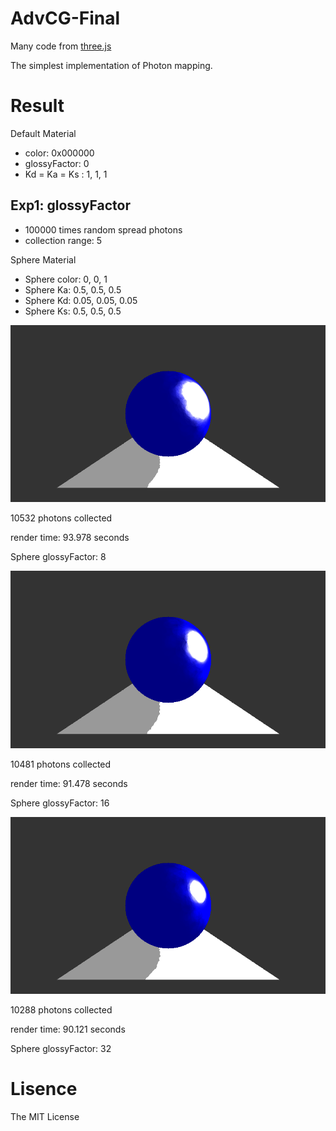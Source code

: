 # AdvCG-Final

Many code from [three.js](https://github.com/mrdoob/three.js/)

The simplest implementation of Photon mapping.

# Result

Default Material

- color: 0x000000
- glossyFactor: 0
- Kd = Ka = Ks : 1, 1, 1

## Exp1: glossyFactor

- 100000 times random spread photons
- collection range: 5

Sphere Material

- Sphere color: 0, 0, 1
- Sphere Ka: 0.5, 0.5, 0.5
- Sphere Kd: 0.05, 0.05, 0.05
- Sphere Ks: 0.5, 0.5, 0.5

![](./img/x1.png)

10532 photons collected

render time: 93.978 seconds

Sphere glossyFactor: 8

![](./img/x2.png)

10481 photons collected

render time: 91.478 seconds

Sphere glossyFactor: 16

![](./img/x3.png)

10288 photons collected

render time: 90.121 seconds

Sphere glossyFactor: 32

# Lisence

The MIT License